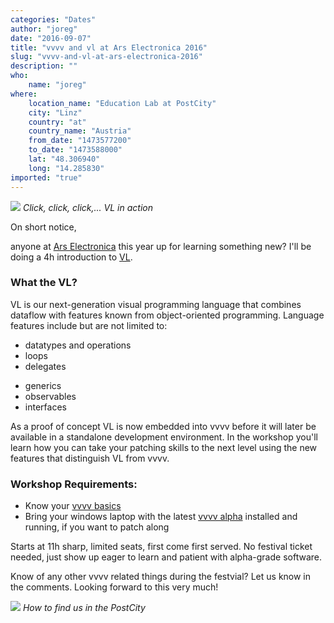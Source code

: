```yaml
---
categories: "Dates"
author: "joreg"
date: "2016-09-07"
title: "vvvv and vl at Ars Electronica 2016"
slug: "vvvv-and-vl-at-ars-electronica-2016"
description: ""
who: 
    name: "joreg"
where: 
    location_name: "Education Lab at PostCity"
    city: "Linz"
    country: "at"
    country_name: "Austria"
    from_date: "1473577200"
    to_date: "1473588000"
    lat: "48.306940"
    long: "14.285830"
imported: "true"
---
```



![](splicer.gif)
*Click, click, click,... VL in action*

On short notice,

anyone at [Ars Electronica](http://www.aec.at/radicalatoms) this year up for learning something new? I'll be doing a 4h introduction to [VL](https://betadocs.vvvv.org/using-vvvv/vl.html).

### What the VL?
VL is our next-generation visual programming language that combines dataflow with features known from object-oriented programming. Language features include but are not limited to:
<!--{SPLIT()}-->
- datatypes and operations
- loops
- delegates
<!--~~~-->
- generics
- observables
- interfaces
<!--{SPLIT}-->
As a proof of concept VL is now embedded into vvvv before it will later be available in a standalone development environment. In the workshop you'll learn how you can take your patching skills to the next level using the new features that distinguish VL from vvvv.

### Workshop Requirements:
* Know your [vvvv basics](https://betadocs.vvvv.org/learning/tutorials/index.html)
* Bring your windows laptop with the latest [vvvv alpha](https://vvvv.org/downloads/previews) installed and running, if you want to patch along

Starts at 11h sharp, limited seats, first come first served. No festival ticket needed, just show up eager to learn and patient with alpha-grade software.

Know of any other vvvv related things during the festvial? Let us know in the comments. Looking forward to this very much!

![](edulab.png)
*How to find us in the PostCity*
